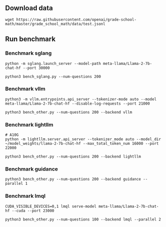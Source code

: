 ## Download data
```
wget https://raw.githubusercontent.com/openai/grade-school-math/master/grade_school_math/data/test.jsonl
```

## Run benchmark

### Benchmark sglang
```
python -m sglang.launch_server --model-path meta-llama/Llama-2-7b-chat-hf --port 30000
```

```
python3 bench_sglang.py --num-questions 200
```


### Benchmark vllm
```
python3 -m vllm.entrypoints.api_server --tokenizer-mode auto --model meta-llama/Llama-2-7b-chat-hf --disable-log-requests --port 21000
```

```
python3 bench_other.py --num-questions 200 --backend vllm
```


### Benchmark lightllm
```
# A10G
python -m lightllm.server.api_server --tokenizer_mode auto --model_dir ~/model_weights/llama-2-7b-chat-hf --max_total_token_num 16000 --port 22000
```

```
python3 bench_other.py --num-questions 200 --backend lightllm
```


### Benchmark guidance
```
python3 bench_other.py --num-questions 200 --backend guidance --parallel 1
```


### Benchmark lmql
```
CUDA_VISIBLE_DEVICES=0,1 lmql serve-model meta-llama/Llama-2-7b-chat-hf --cuda --port 23000
```

```
python3 bench_other.py --num-questions 100 --backend lmql --parallel 2
```
